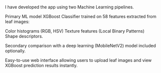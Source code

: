I have developed the app using two Machine Learning pipelines.

Primary ML model
XGBoost Classifier trained on 58 features extracted from leaf images:

Color histograms (RGB, HSV)
Texture features (Local Binary Patterns)
Shape descriptors.
 
Secondary comparison with a deep learning (MobileNetV2) model included optionally.

Easy-to-use web interface allowing users to upload leaf images and view XGBoost prediction results instantly.